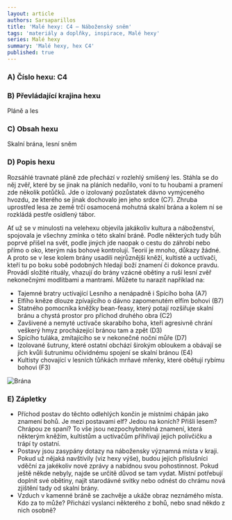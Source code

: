 ```yaml
---
layout: article
authors: Sarsaparillos
title: 'Malé hexy: C4 – Náboženský sněm'
tags: 'materiály a doplňky, inspirace, Malé hexy'
series: Malé hexy
summary: 'Malé hexy, hex C4'
published: true
---
```

### A) Číslo hexu: C4

### B) Převládající krajina hexu

Pláně a les

### C) Obsah hexu

Skalní brána, lesní sněm
  
### D) Popis hexu

Rozsáhlé travnaté pláně zde přechází v rozlehlý smíšený les. Stáhla se do něj zvěř, které by se jinak na pláních nedařilo, voní to tu houbami a pramení zde několik potůčků. Jde o izolovaný pozůstatek dávno vymýceného hvozdu, ze kterého se jinak dochovalo jen jeho srdce (C7). Zhruba uprostřed lesa ze země trčí osamocená mohutná skalní brána a kolem ní se rozkládá pestře osídlený tábor.

Ať už se v minulosti na velehexu objevila jakákoliv kultura a náboženství, spojovala je všechny zmínka o této skalní bráně. Podle některých tudy bůh poprvé přišel na svět, podle jiných jde naopak o cestu do záhrobí nebo přímo o oko, kterým nás bohové kontrolují. Teorií je mnoho, důkazy žádné. A proto se v lese kolem brány usadili nejrůznější kněží, kultisté a uctívači, kteří tu po boku sobě podobných hledají boží znamení či dokonce pravdu. Provádí složité rituály, vhazují do brány vzácné obětiny a ruší lesní zvěř nekonečnými modlitbami a mantrami. Můžete tu narazit například na:

- Tajemné bratry uctívající Lesního a nenápadně i Spícího boha (A7)
- Elfího kněze dlouze zpívajícího o dávno zapomenutém elfím bohovi (B7)
- Statného pomocníka kněžky bean-feasy, který potají rozšiřuje skalní bránu a chystá prostor pro příchod druhého obra (C2)
- Zavšivené a nemyté uctívače skarabího boha, kteří agresivně chrání veškerý hmyz procházející bránou tam a zpět (D3)
- Spícího tuláka, zmítajícího se v nekonečné noční můře (D7)
- Izolované šutruny, které ostatní obchází širokým obloukem a obávají se jich kvůli šutrunímu očividnému spojení se skalní bránou (E4)
- Kultisty chovající v lesních tůňkách mrňavé mřenky, které obětují rybímu bohovi (F3)

![Brána]({{site.baseurl}}/89/brána.jpg)

  
### E) Zápletky

- Příchod postav do těchto odlehlých končin je místními chápán jako znamení bohů. Je mezi postavami elf? Jedou na koních? Přišli lesem? Chrápou ze spaní? To vše jsou nezpochybnitelná znamení, která některým kněžím, kultistům a uctívačům přihřívají jejich polívčičku a trápí ty ostatní.
- Postavy jsou zasypány dotazy na nábožensky významná místa v kraji. Pokud už nějaká navštívily (viz hexy výše), budou jejich příslušníci vděční za jakékoliv nové zprávy a nabídnou svou pohostinnost. Pokud ještě někde nebyly, najde se určitě důvod se tam vydat. Místní potřebují doplnit své obětiny, najít starodávné svitky nebo odnést do chrámu nová zjištění tady od skalní brány.
- Vzduch v kamenné bráně se zachvěje a ukáže obraz neznámého místa. Kdo za to může? Přichází vyslanci některého z bohů, nebo snad někdo z nich osobně?
